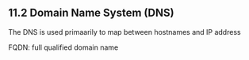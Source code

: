 11.2 Domain Name System (DNS)
-------------------------------
The DNS is used primaarily to map between hostnames and IP address

FQDN: full qualified domain name

